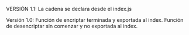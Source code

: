 VERSIÓN 1.1:
La cadena se declara desde el index.js

Versión 1.0:
Función de encriptar terminada y exportada al index.
Función de desencriptar sin comenzar y no exportada al index.
